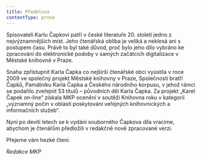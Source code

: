 ```yaml
---
title: Předmluva
contentType: prose
---
```


<section>

Spisovateli Karlu Čapkovi patří v české literatuře 20. století jedno z nejvýznamnějších míst. Jeho čtenářská obliba je veliká a neklesá ani s postupem času. Právě to byl také důvod, proč bylo jeho dílo vybráno ke zpracování do elektronické podoby v samých začátcích digitalizace v Městské knihovně v Praze.

Snaha zpřístupnit Karla Čapka co nejširší čtenářské obci vyústila v roce 2009 ve společný projekt Městské knihovny v Praze, Společnosti bratří Čapků, Památníku Karla Čapka a Českého národního korpusu, v jehož rámci se podařilo zveřejnit 53 titulů – původních děl Karla Čapka. Za projekt „Karel Čapek on-line“ získala MKP ocenění v soutěži Knihovna roku v kategorii „významný počin v oblasti poskytování veřejných knihovnických a informačních služeb“.

Nyní po devíti letech se k vydání souborného Čapkova díla vracíme, abychom je čtenářům předložili v redakčně nově zpracované verzi.

Přejeme vám hezké čtení.

_Redakce MKP_

</section>

[^1]: Mary, jak se daří? Pěkně jsi hrála! _Pozn. red_.

[^2]: Máš talent, … ty jsi tak chytrá! Pověz, co by ti měl papa darovat? _Pozn. red._

[^3]: Nechtěla bych mít jen tolik hodin. _Pozn. red._

[^4]: No no, přirozeně … ne, jak jsi chytrá! _Pozn. red._

[^5]: Ano, mé dítě, to můžeš. _Pozn. red._

[^6]: A, to jste vy. _Pozn. red._

[^7]: Ano, paní hraběnko. _Pozn. red._

[^8]: Snad nečekáte, že se omluvím? _Pozn. red._

[^9]: Nuže, není tedy důvod, abyste mi stála v cestě. _Pozn. red._

[^10]: Vezměte si švestky, slečno. _Pozn. red._

[^11]: Díky, díky, paní hraběnko.“ _Pozn. red._

[^12]: Bájný obr Argus (Argos) měl mnoho očí, z nichž jedno stále bdělo. _Pozn. red._

[^13]: … seď rovně! _Pozn. red._

[^14]: Mohu se projet? _Pozn. red._

[^15]: Pojedeš s námi? _Pozn. red._

[^16]: Výřit – vejrat. _Pozn. red._

[^17]: Co, Olga nejde? _Pozn. red._

[^18]: Komplicita (z franc.) – srozumění. _Pozn. red._

[^19]: Lambrekýny (franc.) – obloukové záclonky, závěsy. _Pozn. red._
